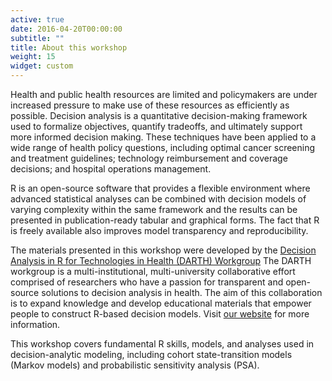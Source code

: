 ```yaml
---
active: true
date: 2016-04-20T00:00:00
subtitle: ""
title: About this workshop
weight: 15
widget: custom
---
```


Health and public health resources are limited and policymakers are under increased pressure to make use of these resources as efficiently as possible. Decision analysis is a quantitative decision-making framework used to formalize objectives, quantify tradeoffs, and ultimately support more informed decision making. These techniques have been applied to a wide range of health policy questions, including optimal cancer screening and treatment guidelines; technology reimbursement and coverage decisions; and hospital operations management.

R is an open-source software that provides a flexible environment where advanced statistical analyses can be combined with decision models of varying complexity within the same framework and the results can be presented in publication-ready tabular and graphical forms. The fact that R is freely available also improves model transparency and reproducibility.

The materials presented in this workshop were developed by the [Decision Analysis in R for Technologies in Health (DARTH) Workgroup](http://darthworkgroup.com/) The DARTH workgroup is a multi-institutional, multi-university collaborative effort comprised of researchers who have a passion for transparent and open-source solutions to decision analysis in health. The aim of this collaboration is to expand knowledge and develop educational materials that empower people to construct R-based decision models. Visit [our website](www.darthworkgroup.com) for more information.

This workshop covers fundamental R skills, models, and analyses used in decision-analytic modeling, including cohort state-transition models (Markov models) and probabilistic sensitivity analysis (PSA).
